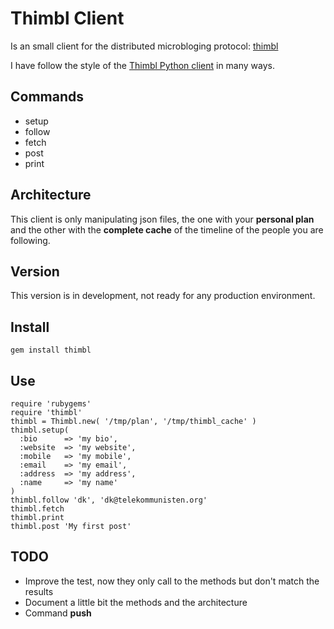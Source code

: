 # Thimbl Client

Is an small client for the distributed microbloging protocol: [thimbl](http://thimbl.net/)

I have follow the style of the [Thimbl Python client](https://github.com/blippy/Thimbl-CLI) in many ways. 

## Commands

* setup
* follow
* fetch
* post
* print

## Architecture

This client is only manipulating json files, the one with your **personal plan** and the other with the **complete cache** of the timeline of the people you are following.

## Version

This version is in development, not ready for any production environment.

## Install

    gem install thimbl
   
## Use

    require 'rubygems'
    require 'thimbl'
    thimbl = Thimbl.new( '/tmp/plan', '/tmp/thimbl_cache' )
    thimbl.setup(
      :bio      => 'my bio',
      :website  => 'my website', 
      :mobile   => 'my mobile', 
      :email    => 'my email', 
      :address  => 'my address', 
      :name     => 'my name'
    )
    thimbl.follow 'dk', 'dk@telekommunisten.org'
    thimbl.fetch
    thimbl.print
    thimbl.post 'My first post'
    
## TODO

* Improve the test, now they only call to the methods but don't match the results
* Document a little bit the methods and the architecture
* Command **push**
